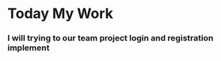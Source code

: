 # Today My Work 

### I will trying to our team project login and registration implement                